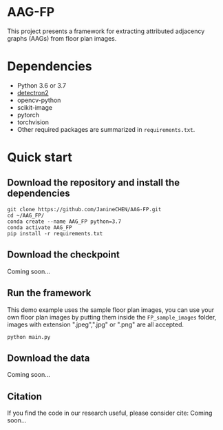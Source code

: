 # AAG-FP
This project presents a framework for extracting attributed adjacency graphs (AAGs) from floor plan images.

# Dependencies
- Python 3.6 or 3.7
- <a href="https://detectron2.readthedocs.io/en/latest/tutorials/install.html">detectron2<a>
- opencv-python
- scikit-image
- pytorch
- torchvision
- Other required packages are summarized in `requirements.txt`.

# Quick start
## Download the repository and install the dependencies 
```
git clone https://github.com/JanineCHEN/AAG-FP.git 
cd ~/AAG_FP/
conda create --name AAG_FP python=3.7
conda activate AAG_FP
pip install -r requirements.txt
```

## Download the checkpoint
Coming soon...

## Run the framework
This demo example uses the sample floor plan images, you can use your own floor plan images by putting them inside the `FP_sample_images` folder, images with extension ".jpeg",".jpg" or ".png" are all accepted.
```
python main.py
```

## Download the data
Coming soon...

## Citation
If you find the code in our research useful, please consider cite:
Coming soon...
